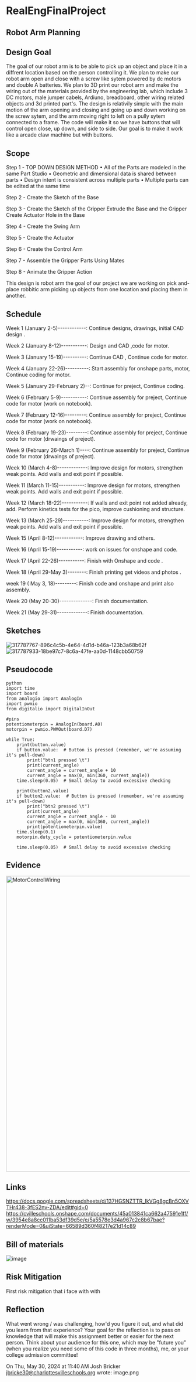 # RealEngFinalProject




## Robot Arm Planning

## Design Goal

The goal of our robot arm is to be able to pick up an object and place it in a diffrent location based on the person controlling it. We plan to make our robot arm open and close with a screw like sytem powered by dc motors and double A batteries. We plan to 3D print our robot arm and make the wiring out of the materials provided by the engineering lab, which include 3 DC motors, male jumper cabels, Ardiuno, breadboard, other wiring related objects and 3d printed part's. The design is relativily simple with the main motion of the arm opening and closing and going up and down working on the screw sytem, and the arm moving right to left on a pully sytem connected to a frame. The code will make it so we have buttons that will control open close, up down, and side to side. Our goal is to make it work like a arcade claw machine but with buttons.


## Scope

Step 1 - TOP DOWN DESIGN METHOD
• All of the Parts are modeled in the same
Part Studio
• Geometric and dimensional data is shared
between parts
• Design intent is consistent across multiple
parts
• Multiple parts can be edited at the same
time

Step 2 - Create the Sketch of the Base

Step 3 - Create the Sketch of the Gripper
Extrude the Base and the Gripper
Create Actuator Hole in the Base

Step 4 - Create the Swing Arm

Step 5 - Create the Actuator

Step 6 - Create the Control Arm

Step 7 - Assemble the Gripper Parts
Using Mates

Step 8 - Animate the Gripper Action

This design is robot arm the goal of our project we are working on pick and- place robbitic arm picking up objects from one location and placing them in another.




## Schedule
Week 1 (January 2-5)------------: Continue designs, drawings, initial CAD design .

Week 2 (January 8-12)-----------: Design and CAD ,code for motor.

Week 3 (January 15-19)----------: Continue CAD , Continue code for motor.

Week 4 (January 22-26)----------: Start assembly for onshape parts, motor, Continue coding for motor.

Week 5 (January 29-February 2)--: Continue  for preject, Continue coding.

Week 6 (February 5-9)-----------: Continue assembly for preject, Continue code for motor (work on notebook).

Week 7 (February 12-16)---------: Continue assembly for preject, Continue code for motor (work on notebook).

Week 8 (February 19-23)---------: Continue assembly for preject, Continue code for motor (drwaings of preject).

Week 9 (February 26-March 1)----: Continue assembly for preject, Continue code for motor (drwaings of preject).

Week 10 (March 4-8)-------------: Improve design for motors, strengthen weak points. Add walls and exit point if possible.

Week 11 (March 11-15)-----------: Improve design for motors, strengthen weak points. Add walls and exit point if possible.

Week 12 (March 18-22)-----------: If walls and exit point not added already, add. Perform kinetics tests for the pico, improve cushioning and structure.

Week 13 (March 25-29)-----------: Improve design for motors, strengthen weak points. Add walls and exit point if possible.

Week 15 (April 8-12)------------: Improve drawing and others.

Week 16 (April 15-19)-----------: work on issues for onshape and code.

Week 17 (April 22-26)-----------: Finish with Onshape and code .

Week 18 (April 29-May 3)--------: Finish printing get videos and photos .

week 19 ( May 3, 18)---------: Finish code and onshape and print also assembly.

Week 20 (May 20-30)--------------: Finish documentation.

Week 21 (May 29-31)-------------: Finish documentation.

## Sketches
![317787767-896c4c5b-4e64-4d1d-b46a-123b3a68b62f](https://github.com/IANDORA87/engineer3/assets/143534987/b466ac69-1554-4689-bd5f-14cb3b67ba49)
![317787933-18be97c7-8c6a-47fe-aa0d-1148cbb50759](https://github.com/IANDORA87/engineer3/assets/143534987/ddc19f84-b8ef-4aa5-ac76-42600269a7d9)

## Pseudocode

```
python
import time
import board
from analogio import AnalogIn
import pwmio
from digitalio import DigitalInOut

#pins
potentiometerpin = AnalogIn(board.A0)
motorpin = pwmio.PWMOut(board.D7)

while True:
    print(button.value)
    if button.value:  # Button is pressed (remember, we're assuming it's pull-down)
        print("btn1 pressed \t")
        print(current_angle)
        current_angle = current_angle + 10
        current_angle = max(0, min(360, current_angle))
    time.sleep(0.05)  # Small delay to avoid excessive checking

    print(button2.value)
    if button2.value:  # Button is pressed (remember, we're assuming it's pull-down)
        print("btn2 pressed \t")
        print(current_angle)
        current_angle = current_angle - 10
        current_angle = max(0, min(360, current_angle))
        print(potentiometerpin.value)
    time.sleep(0.1)
    motorpin.duty_cycle = potentiometerpin.value

    time.sleep(0.05)  # Small delay to avoid excessive checking
```



## Evidence
<img width="807" alt="MotorControlWiring" src="https://github.com/JoshBricker30/RealEngFinalProject/assets/143528213/792b9a85-455a-4456-ade9-b6b7b5da4822">


## Links

https://docs.google.com/spreadsheets/d/137HGSNZTTR_IkVGg8gcBn5OXVTHr438-3fES2nv-ZDA/edit#gid=0
[https://cvilleschools.onshape.com/documents/45a013841ca662a47591e1ff/w/3954e8a8cc011ba53df39d5e/e/5a5578e3d4a967c2c8b67bae?renderMode=0&uiState=66589d360f48217e21d14c89
](https://cvilleschools.onshape.com/documents/45a013841ca662a47591e1ff/w/3954e8a8cc011ba53df39d5e/e/5a5578e3d4a967c2c8b67bae?renderMode=0&uiState=6658b26a1f003d73b38d4b02)
## Bill of materials

![image](https://github.com/IANDORA87/engineer3/assets/143534987/e02d3528-53e1-48ed-b444-978b54b90621)


## Risk Mitigation

First risk mitigation that i face with with


## Reflection

What went wrong / was challenging, how'd you figure it out, and what did you learn from that experience? Your goal for the reflection is to pass on knowledge that will make this assignment better or easier for the next person. Think about your audience for this one, which may be "future you" (when you realize you need some of this code in three months), me, or your college admission committee!



On Thu, May 30, 2024 at 11:40 AM Josh Bricker <jbricke30@charlottesvilleschools.org> wrote:
image.png
